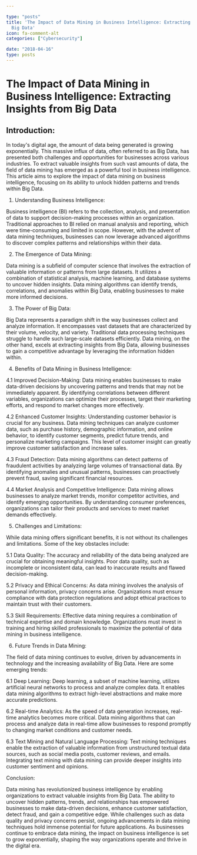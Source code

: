 ```yaml
---

type: "posts"
title: 'The Impact of Data Mining in Business Intelligence: Extracting Insights from
  Big Data'
icon: fa-comment-alt
categories: ["Cybersecurity"]

date: "2018-04-16"
type: posts
---
```





# The Impact of Data Mining in Business Intelligence: Extracting Insights from Big Data

## Introduction:

In today's digital age, the amount of data being generated is growing exponentially. This massive influx of data, often referred to as Big Data, has presented both challenges and opportunities for businesses across various industries. To extract valuable insights from such vast amounts of data, the field of data mining has emerged as a powerful tool in business intelligence. This article aims to explore the impact of data mining on business intelligence, focusing on its ability to unlock hidden patterns and trends within Big Data.

1. Understanding Business Intelligence:

Business intelligence (BI) refers to the collection, analysis, and presentation of data to support decision-making processes within an organization. Traditional approaches to BI relied on manual analysis and reporting, which were time-consuming and limited in scope. However, with the advent of data mining techniques, businesses can now leverage advanced algorithms to discover complex patterns and relationships within their data.

2. The Emergence of Data Mining:

Data mining is a subfield of computer science that involves the extraction of valuable information or patterns from large datasets. It utilizes a combination of statistical analysis, machine learning, and database systems to uncover hidden insights. Data mining algorithms can identify trends, correlations, and anomalies within Big Data, enabling businesses to make more informed decisions.

3. The Power of Big Data:

Big Data represents a paradigm shift in the way businesses collect and analyze information. It encompasses vast datasets that are characterized by their volume, velocity, and variety. Traditional data processing techniques struggle to handle such large-scale datasets efficiently. Data mining, on the other hand, excels at extracting insights from Big Data, allowing businesses to gain a competitive advantage by leveraging the information hidden within.

4. Benefits of Data Mining in Business Intelligence:

4.1 Improved Decision-Making:
Data mining enables businesses to make data-driven decisions by uncovering patterns and trends that may not be immediately apparent. By identifying correlations between different variables, organizations can optimize their processes, target their marketing efforts, and respond to market changes more effectively.

4.2 Enhanced Customer Insights:
Understanding customer behavior is crucial for any business. Data mining techniques can analyze customer data, such as purchase history, demographic information, and online behavior, to identify customer segments, predict future trends, and personalize marketing campaigns. This level of customer insight can greatly improve customer satisfaction and increase sales.

4.3 Fraud Detection:
Data mining algorithms can detect patterns of fraudulent activities by analyzing large volumes of transactional data. By identifying anomalies and unusual patterns, businesses can proactively prevent fraud, saving significant financial resources.

4.4 Market Analysis and Competitive Intelligence:
Data mining allows businesses to analyze market trends, monitor competitor activities, and identify emerging opportunities. By understanding consumer preferences, organizations can tailor their products and services to meet market demands effectively.

5. Challenges and Limitations:

While data mining offers significant benefits, it is not without its challenges and limitations. Some of the key obstacles include:

5.1 Data Quality:
The accuracy and reliability of the data being analyzed are crucial for obtaining meaningful insights. Poor data quality, such as incomplete or inconsistent data, can lead to inaccurate results and flawed decision-making.

5.2 Privacy and Ethical Concerns:
As data mining involves the analysis of personal information, privacy concerns arise. Organizations must ensure compliance with data protection regulations and adopt ethical practices to maintain trust with their customers.

5.3 Skill Requirements:
Effective data mining requires a combination of technical expertise and domain knowledge. Organizations must invest in training and hiring skilled professionals to maximize the potential of data mining in business intelligence.

6. Future Trends in Data Mining:

The field of data mining continues to evolve, driven by advancements in technology and the increasing availability of Big Data. Here are some emerging trends:

6.1 Deep Learning:
Deep learning, a subset of machine learning, utilizes artificial neural networks to process and analyze complex data. It enables data mining algorithms to extract high-level abstractions and make more accurate predictions.

6.2 Real-time Analytics:
As the speed of data generation increases, real-time analytics becomes more critical. Data mining algorithms that can process and analyze data in real-time allow businesses to respond promptly to changing market conditions and customer needs.

6.3 Text Mining and Natural Language Processing:
Text mining techniques enable the extraction of valuable information from unstructured textual data sources, such as social media posts, customer reviews, and emails. Integrating text mining with data mining can provide deeper insights into customer sentiment and opinions.

Conclusion:

Data mining has revolutionized business intelligence by enabling organizations to extract valuable insights from Big Data. The ability to uncover hidden patterns, trends, and relationships has empowered businesses to make data-driven decisions, enhance customer satisfaction, detect fraud, and gain a competitive edge. While challenges such as data quality and privacy concerns persist, ongoing advancements in data mining techniques hold immense potential for future applications. As businesses continue to embrace data mining, the impact on business intelligence is set to grow exponentially, shaping the way organizations operate and thrive in the digital era.